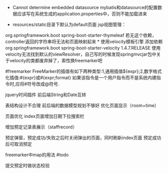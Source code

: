 * Cannot determine embedded datasource
mybatis和datasource的配置数据应该写在系统生成的application.properties中，否则不能加载进来


* resources/static目录下默认为default页面
jsp视图管理：
<dependency>
    <groupId>org.springframework.boot</groupId>
    <artifactId>spring-boot-starter-thymeleaf</artifactId>
</dependency>
若无这个依赖，controller返回的字符串将无法和页面映射起来
* 使用velocity模板引擎
添加依赖
<dependency>
     <groupId>org.springframework.boot</groupId>
     <artifactId>spring-boot-starter-velocity</artifactId>
     <version>1.4.7.RELEASE</version>
</dependency>
使用velocity无法找到默认的viewResolver，自己写的时候发现springmvcjar包中关于velocity的类都废弃掉了，索性换freemarker吧
     
        
#freemarker
FreeMarker的插值有如下两种类型:1,通用插值${expr};2,数字格式化插值:#{expr}或#{expr;format} 
如果该指令是一个用户指令而不是系统内建指令时,应将#符号改成@符号. 


jquery时间插件
前后端String和Date互转

表结构设计不合理
前后端的数据模型规划不够好
优化页面显示（room+time）

页面优化
index页面增加日期下拉搜索栏

增加预定记录表展示（staffrecord）

预定弹窗，预定成功/失败之后时关闭弹出的页面，同时刷新index页面
预定成功后可取消预定


freemarker中map的用法
#todo


提交预定时做状态校验